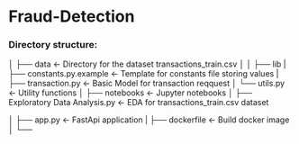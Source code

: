 # Fraud-Detection

### Directory structure:


│
├── data                                   <- Directory for the dataset transactions_train.csv
│
│
├── lib
|   ├── constants.py.example               <- Template for constants file storing values
|   ├── transaction.py                     <- Basic Model for transaction reqquest
│   └── utils.py                           <- Utility functions
│
├── notebooks                              <- Jupyter notebooks
│   ├── Exploratory Data Analysis.py    <- EDA for transactions_train.csv dataset

│
├── app.py                                 <- FastApi application
|
├── dockerfile                             <- Build docker image
│
└── 
```

